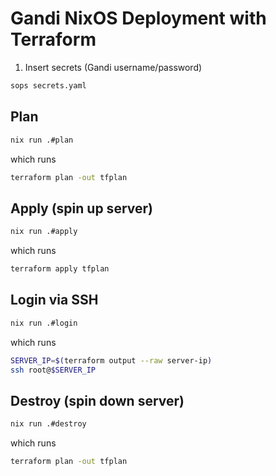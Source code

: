 # Gandi NixOS Deployment with Terraform

1. Insert secrets (Gandi username/password)

``` sh
sops secrets.yaml
```

## Plan

``` sh
nix run .#plan
```

which runs

``` sh
terraform plan -out tfplan
```

## Apply (spin up server)

``` sh
nix run .#apply
```

which runs

``` sh
terraform apply tfplan
```

## Login via SSH

``` sh
nix run .#login
```

which runs

``` sh
SERVER_IP=$(terraform output --raw server-ip)
ssh root@$SERVER_IP
```

## Destroy (spin down server)

``` sh
nix run .#destroy
```

which runs

``` sh
terraform plan -out tfplan
```
